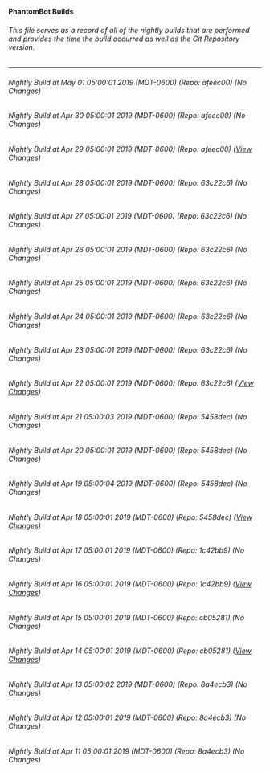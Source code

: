 **PhantomBot Builds**

###### This file serves as a record of all of the nightly builds that are performed and provides the time the build occurred as well as the Git Repository version.
-------------------------------------------------------------------------------------------------------------
###### Nightly Build at May 01 05:00:01 2019 (MDT-0600) (Repo: afeec00) (No Changes)
###### Nightly Build at Apr 30 05:00:01 2019 (MDT-0600) (Repo: afeec00) (No Changes)
###### Nightly Build at Apr 29 05:00:01 2019 (MDT-0600) (Repo: afeec00) ([View Changes](https://github.com/PhantomBot/PhantomBot/compare/63c22c6...afeec00))
###### Nightly Build at Apr 28 05:00:01 2019 (MDT-0600) (Repo: 63c22c6) (No Changes)
###### Nightly Build at Apr 27 05:00:01 2019 (MDT-0600) (Repo: 63c22c6) (No Changes)
###### Nightly Build at Apr 26 05:00:01 2019 (MDT-0600) (Repo: 63c22c6) (No Changes)
###### Nightly Build at Apr 25 05:00:01 2019 (MDT-0600) (Repo: 63c22c6) (No Changes)
###### Nightly Build at Apr 24 05:00:01 2019 (MDT-0600) (Repo: 63c22c6) (No Changes)
###### Nightly Build at Apr 23 05:00:01 2019 (MDT-0600) (Repo: 63c22c6) (No Changes)
###### Nightly Build at Apr 22 05:00:01 2019 (MDT-0600) (Repo: 63c22c6) ([View Changes](https://github.com/PhantomBot/PhantomBot/compare/5458dec...63c22c6))
###### Nightly Build at Apr 21 05:00:03 2019 (MDT-0600) (Repo: 5458dec) (No Changes)
###### Nightly Build at Apr 20 05:00:01 2019 (MDT-0600) (Repo: 5458dec) (No Changes)
###### Nightly Build at Apr 19 05:00:04 2019 (MDT-0600) (Repo: 5458dec) (No Changes)
###### Nightly Build at Apr 18 05:00:01 2019 (MDT-0600) (Repo: 5458dec) ([View Changes](https://github.com/PhantomBot/PhantomBot/compare/1c42bb9...5458dec))
###### Nightly Build at Apr 17 05:00:01 2019 (MDT-0600) (Repo: 1c42bb9) (No Changes)
###### Nightly Build at Apr 16 05:00:01 2019 (MDT-0600) (Repo: 1c42bb9) ([View Changes](https://github.com/PhantomBot/PhantomBot/compare/cb05281...1c42bb9))
###### Nightly Build at Apr 15 05:00:01 2019 (MDT-0600) (Repo: cb05281) (No Changes)
###### Nightly Build at Apr 14 05:00:01 2019 (MDT-0600) (Repo: cb05281) ([View Changes](https://github.com/PhantomBot/PhantomBot/compare/8a4ecb3...cb05281))
###### Nightly Build at Apr 13 05:00:02 2019 (MDT-0600) (Repo: 8a4ecb3) (No Changes)
###### Nightly Build at Apr 12 05:00:01 2019 (MDT-0600) (Repo: 8a4ecb3) (No Changes)
###### Nightly Build at Apr 11 05:00:01 2019 (MDT-0600) (Repo: 8a4ecb3) (No Changes)
